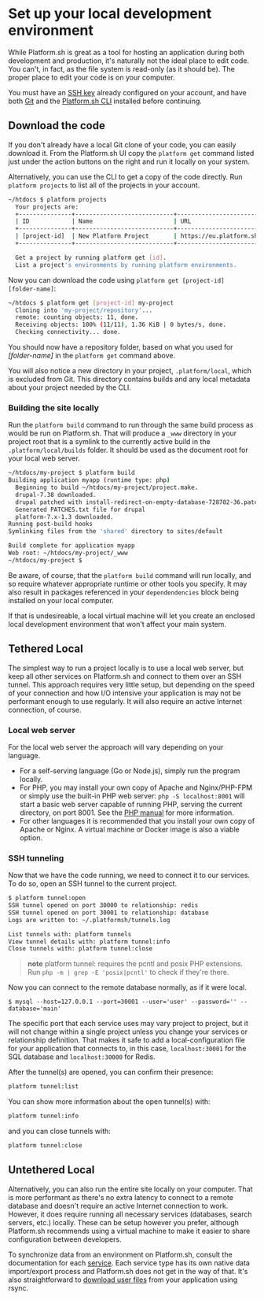 # Set up your local development environment

While Platform.sh is great as a tool for hosting an application during both development and production, it's naturally not the ideal place to edit code.  You can't, in fact, as the file system is read-only (as it should be).  The proper place to edit your code is on your computer.

You must have an [SSH key](/overview/tools.md#ssh) already configured on your account, and have both [Git](/overview/tools.md#git) and the [Platform.sh CLI](/overview/cli.md) installed before continuing.

## Download the code

If you don't already have a local Git clone of your code, you can easily download it.  From the Platform.sh UI copy the `platform get` command listed just under the action buttons on the right and run it locally on your system.

Alternatively, you can use the CLI to get a copy of the code directly.  Run `platform projects` to list all of the projects in your account.

```bash
~/htdocs $ platform projects
  Your projects are:
  +---------------+----------------------------+------------------------------------------------+
  | ID            | Name                       | URL                                            |
  +---------------+----------------------------+------------------------------------------------+
  | [project-id]  | New Platform Project       | https://eu.platform.sh/#/projects/[project-id] |
  +---------------+----------------------------+------------------------------------------------+

  Get a project by running platform get [id].
  List a project's environments by running platform environments.
```

Now you can download the code using `platform get [project-id] [folder-name]`:

```bash
~/htdocs $ platform get [project-id] my-project
  Cloning into 'my-project/repository'...
  remote: counting objects: 11, done.
  Receiving objects: 100% (11/11), 1.36 KiB | 0 bytes/s, done.
  Checking connectivity... done.
```

You should now have a repository folder, based on what you used for *[folder-name]* in the `platform get` command above.

You will also notice a new directory in your project, `.platform/local`, which is excluded from Git.  This directory contains builds and any local metadata about your project needed by the CLI.

### Building the site locally

Run the `platform build` command to run through the same build process as would be run on Platform.sh.  That will produce a `_www` directory in your project root that is a symlink to the currently active build in the `.platform/local/builds` folder. It should be used as the document root for your local web server.

```bash
~/htdocs/my-project $ platform build
Building application myapp (runtime type: php)
  Beginning to build ~/htdocs/my-project/project.make.
  drupal-7.38 downloaded.
  drupal patched with install-redirect-on-empty-database-728702-36.patch.
  Generated PATCHES.txt file for drupal
  platform-7.x-1.3 downloaded.
Running post-build hooks
Symlinking files from the 'shared' directory to sites/default

Build complete for application myapp
Web root: ~/htdocs/my-project/_www
~/htdocs/my-project $
```

Be aware, of course, that the `platform build` command will run locally, and so require whatever appropriate runtime or other tools you specify.  It may also result in packages referenced in your `dependendencies` block being installed on your local computer.

If that is undesireable, a local virtual machine will let you create an enclosed local development environment that won't affect your main system.

## Tethered Local

The simplest way to run a project locally is to use a local web server, but keep all other services on Platform.sh and connect to them over an SSH tunnel.  This approach requires very little setup, but depending on the speed of your connection and how I/O intensive your application is may not be performant enough to use regularly.  It will also require an active Internet connection, of course.

### Local web server

For the local web server the approach will vary depending on your language.

* For a self-serving language (Go or Node.js), simply run the program locally.
* For PHP, you may install your own copy of Apache and Nginx/PHP-FPM or simply use the built-in PHP web server: `php -S localhost:8001` will start a basic web server capable of running PHP, serving the current directory, on port 8001.  See the [PHP manual](https://www.php.net/manual/en/features.commandline.webserver.php) for more information.
* For other languages it is recommended that you install your own copy of Apache or Nginx.  A virtual machine or Docker image is also a viable option.

### SSH tunneling

Now that we have the code running, we need to connect it to our services.  To do so, open an SSH tunnel to the current project.

```bash
$ platform tunnel:open
SSH tunnel opened on port 30000 to relationship: redis
SSH tunnel opened on port 30001 to relationship: database
Logs are written to: ~/.platformsh/tunnels.log

List tunnels with: platform tunnels
View tunnel details with: platform tunnel:info
Close tunnels with: platform tunnel:close
```

> **note**
> platform tunnel: requires the pcntl and posix PHP extensions. Run `php -m | grep -E 'posix|pcntl'` to check if they're there.

Now you can connect to the remote database normally, as if it were local.

```
$ mysql --host=127.0.0.1 --port=30001 --user='user' --password='' --database='main'
```

The specific port that each service uses may vary project to project, but it will not change within a single project unless you change your services or relationship definition.  That makes it safe to add a local-configuration file for your application that connects to, in this case, `localhost:30001` for the SQL database and `localhost:30000` for Redis.

After the tunnel(s) are opened, you can confirm their presence:

```bash
platform tunnel:list
```

You can show more information about the open tunnel(s) with:

```bash
platform tunnel:info
```

and you can close tunnels with:

```bash
platform tunnel:close
```

## Untethered Local

Alternatively, you can also run the entire site locally on your computer.  That is more performant as there's no extra latency to connect to a remote database and doesn't require an active Internet connection to work.  However, it does require running all necessary services (databases, search servers, etc.) locally.  These can be setup however you prefer, although Platform.sh recommends using a virtual machine to make it easier to share configuration between developers.

To synchronize data from an environment on Platform.sh, consult the documentation for each [service](/configuration/services.md).  Each service type has its own native data import/export process and Platform.sh does not get in the way of that.  It's also straightforward to [download user files](/tutorials/exporting.md#downloading-files) from your application using rsync.

